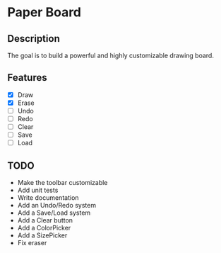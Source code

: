 # Paper Board

## Description
The goal is to build a powerful and highly customizable drawing board.

## Features
- [x] Draw
- [x] Erase
- [ ] Undo
- [ ] Redo
- [ ] Clear
- [ ] Save
- [ ] Load

## TODO
- Make the toolbar customizable
- Add unit tests
- Write documentation
- Add an Undo/Redo system
- Add a Save/Load system
- Add a Clear button
- Add a ColorPicker
- Add a SizePicker
- Fix eraser